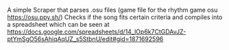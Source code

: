 A simple Scraper that parses  .osu files (game file for the rhythm game osu https://osu.ppy.sh/)
Checks if the song fits certain criteria and compiles into a spreadsheet which can be seen at 
https://docs.google.com/spreadsheets/d/14_lOp6k7CtGDAvJZ-ptYmSgO56sAhiqAqUZ_s5StbnU/edit#gid=1871692596




